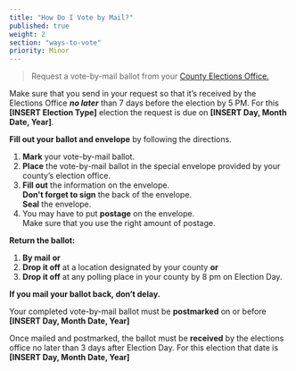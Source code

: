 ```yaml
---
title: "How Do I Vote by Mail?"
published: true
weight: 2
section: "ways-to-vote"
priority: Minor
---
```




> Request a vote-by-mail ballot from your [County Elections Office.](http://www.sos.ca.gov/elections/voting-resources/new-voters/county-elections-offices/)

Make sure that you send in your request so that it’s received by the Elections Office _**no later**_ than 7 days before the election by 5 PM.  For this **[INSERT Election Type]** election the request is due on **[INSERT Day, Month Date, Year]**.  

**Fill out your ballot and envelope** by following the directions.
1. **Mark** your vote-by-mail ballot.
2. **Place** the vote-by-mail ballot in the special envelope provided by your county’s election office.
3. **Fill out** the information on the envelope.  
	**Don't forget to sign** the back of the envelope.  
    **Seal** the envelope.  
4. You may have to put **postage** on the envelope.  
	Make sure that you use the right amount of postage.  

**Return the ballot:**
1. **By mail** **or**
2. **Drop it off** at a location designated by your county **or**
3. **Drop it off** at any polling place in your county by 8 pm on Election Day.  

**If you mail your ballot back, don’t delay.**  

Your completed vote-by-mail ballot must be **postmarked** on or before **[INSERT Day, Month Date, Year]**

Once mailed and postmarked, the ballot must be **received** by the elections office no later than 3 days after Election Day. For this election that date is **[INSERT Day, Month Date, Year]**
